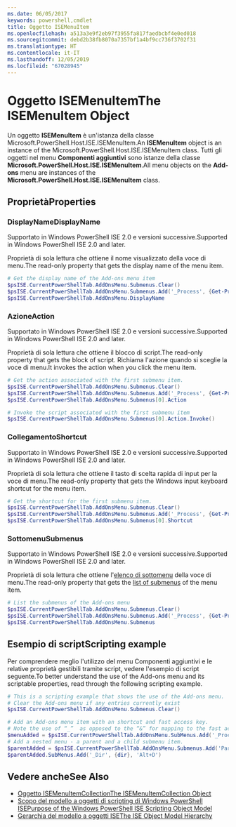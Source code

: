 ```yaml
---
ms.date: 06/05/2017
keywords: powershell,cmdlet
title: Oggetto ISEMenuItem
ms.openlocfilehash: a513a3e9f2eb97f3955fa817faedbcbf4e0ed018
ms.sourcegitcommit: debd2b38fb8070a7357bf1a4bf9cc736f3702f31
ms.translationtype: HT
ms.contentlocale: it-IT
ms.lasthandoff: 12/05/2019
ms.locfileid: "67028945"
---
```

# <a name="the-isemenuitem-object"></a><span data-ttu-id="6e0d6-103">Oggetto ISEMenuItem</span><span class="sxs-lookup"><span data-stu-id="6e0d6-103">The ISEMenuItem Object</span></span>

<span data-ttu-id="6e0d6-104">Un oggetto **ISEMenuItem** è un'istanza della classe Microsoft.PowerShell.Host.ISE.ISEMenuItem.</span><span class="sxs-lookup"><span data-stu-id="6e0d6-104">An **ISEMenuItem** object is an instance of the Microsoft.PowerShell.Host.ISE.ISEMenuItem class.</span></span> <span data-ttu-id="6e0d6-105">Tutti gli oggetti nel menu **Componenti aggiuntivi** sono istanze della classe **Microsoft.PowerShell.Host.ISE.ISEMenuItem**.</span><span class="sxs-lookup"><span data-stu-id="6e0d6-105">All menu objects on the **Add-ons** menu are instances of the **Microsoft.PowerShell.Host.ISE.ISEMenuItem** class.</span></span>

## <a name="properties"></a><span data-ttu-id="6e0d6-106">Proprietà</span><span class="sxs-lookup"><span data-stu-id="6e0d6-106">Properties</span></span>

### <a name="displayname"></a><span data-ttu-id="6e0d6-107">DisplayName</span><span class="sxs-lookup"><span data-stu-id="6e0d6-107">DisplayName</span></span>

<span data-ttu-id="6e0d6-108">Supportato in Windows PowerShell ISE 2.0 e versioni successive.</span><span class="sxs-lookup"><span data-stu-id="6e0d6-108">Supported in Windows PowerShell ISE 2.0 and later.</span></span>

<span data-ttu-id="6e0d6-109">Proprietà di sola lettura che ottiene il nome visualizzato della voce di menu.</span><span class="sxs-lookup"><span data-stu-id="6e0d6-109">The read-only property that gets the display name of the menu item.</span></span>

```powershell
# Get the display name of the Add-ons menu item
$psISE.CurrentPowerShellTab.AddOnsMenu.Submenus.Clear()
$psISE.CurrentPowerShellTab.AddOnsMenu.Submenus.Add('_Process', {Get-Process}, 'Alt+P')
$psISE.CurrentPowerShellTab.AddOnsMenu.DisplayName
```

### <a name="action"></a><span data-ttu-id="6e0d6-110">Azione</span><span class="sxs-lookup"><span data-stu-id="6e0d6-110">Action</span></span>

<span data-ttu-id="6e0d6-111">Supportato in Windows PowerShell ISE 2.0 e versioni successive.</span><span class="sxs-lookup"><span data-stu-id="6e0d6-111">Supported in Windows PowerShell ISE 2.0 and later.</span></span>

<span data-ttu-id="6e0d6-112">Proprietà di sola lettura che ottiene il blocco di script.</span><span class="sxs-lookup"><span data-stu-id="6e0d6-112">The read-only property that gets the block of script.</span></span> <span data-ttu-id="6e0d6-113">Richiama l'azione quando si sceglie la voce di menu.</span><span class="sxs-lookup"><span data-stu-id="6e0d6-113">It invokes the action when you click the menu item.</span></span>

```powershell
# Get the action associated with the first submenu item.
$psISE.CurrentPowerShellTab.AddOnsMenu.Submenus.Clear()
$psISE.CurrentPowerShellTab.AddOnsMenu.Submenus.Add('_Process', {Get-Process}, 'Alt+P')
$psISE.CurrentPowerShellTab.AddOnsMenu.Submenus[0].Action

# Invoke the script associated with the first submenu item
$psISE.CurrentPowerShellTab.AddOnsMenu.Submenus[0].Action.Invoke()
```

### <a name="shortcut"></a><span data-ttu-id="6e0d6-114">Collegamento</span><span class="sxs-lookup"><span data-stu-id="6e0d6-114">Shortcut</span></span>

<span data-ttu-id="6e0d6-115">Supportato in Windows PowerShell ISE 2.0 e versioni successive.</span><span class="sxs-lookup"><span data-stu-id="6e0d6-115">Supported in Windows PowerShell ISE 2.0 and later.</span></span>

<span data-ttu-id="6e0d6-116">Proprietà di sola lettura che ottiene il tasto di scelta rapida di input per la voce di menu.</span><span class="sxs-lookup"><span data-stu-id="6e0d6-116">The read-only property that gets the Windows input keyboard shortcut for the menu item.</span></span>

```powershell
# Get the shortcut for the first submenu item.
$psISE.CurrentPowerShellTab.AddOnsMenu.Submenus.Clear()
$psISE.CurrentPowerShellTab.AddOnsMenu.Submenus.Add('_Process', {Get-Process}, 'Alt+P')
$psISE.CurrentPowerShellTab.AddOnsMenu.Submenus[0].Shortcut
```

### <a name="submenus"></a><span data-ttu-id="6e0d6-117">Sottomenu</span><span class="sxs-lookup"><span data-stu-id="6e0d6-117">Submenus</span></span>

<span data-ttu-id="6e0d6-118">Supportato in Windows PowerShell ISE 2.0 e versioni successive.</span><span class="sxs-lookup"><span data-stu-id="6e0d6-118">Supported in Windows PowerShell ISE 2.0 and later.</span></span>

<span data-ttu-id="6e0d6-119">Proprietà di sola lettura che ottiene l'[elenco di sottomenu](The-ISEMenuItemCollection-Object.md) della voce di menu.</span><span class="sxs-lookup"><span data-stu-id="6e0d6-119">The read-only property that gets the [list of submenus](The-ISEMenuItemCollection-Object.md) of the menu item.</span></span>

```powershell
# List the submenus of the Add-ons menu
$psISE.CurrentPowerShellTab.AddOnsMenu.Submenus.Clear()
$psISE.CurrentPowerShellTab.AddOnsMenu.Submenus.Add('_Process', {Get-Process}, 'Alt+P')
$psISE.CurrentPowerShellTab.AddOnsMenu.Submenus
```

## <a name="scripting-example"></a><span data-ttu-id="6e0d6-120">Esempio di script</span><span class="sxs-lookup"><span data-stu-id="6e0d6-120">Scripting example</span></span>

<span data-ttu-id="6e0d6-121">Per comprendere meglio l'utilizzo del menu Componenti aggiuntivi e le relative proprietà gestibili tramite script, vedere l'esempio di script seguente.</span><span class="sxs-lookup"><span data-stu-id="6e0d6-121">To better understand the use of the Add-ons menu and its scriptable properties, read through the following scripting example.</span></span>

```powershell
# This is a scripting example that shows the use of the Add-ons menu.
# Clear the Add-ons menu if any entries currently exist
$psISE.CurrentPowerShellTab.AddOnsMenu.Submenus.Clear()

# Add an Add-ons menu item with an shortcut and fast access key.
# Note the use of “_”  as opposed to the “&” for mapping to the fast access key letter for the menu item.
$menuAdded = $psISE.CurrentPowerShellTab.AddOnsMenu.SubMenus.Add('_Process', {Get-Process}, 'Alt+P')
# Add a nested menu - a parent and a child submenu item.
$parentAdded = $psISE.CurrentPowerShellTab.AddOnsMenu.Submenus.Add('Parent', $null, $null)
$parentAdded.SubMenus.Add('_Dir', {dir}, 'Alt+D')
```

## <a name="see-also"></a><span data-ttu-id="6e0d6-122">Vedere anche</span><span class="sxs-lookup"><span data-stu-id="6e0d6-122">See Also</span></span>

- [<span data-ttu-id="6e0d6-123">Oggetto ISEMenuItemCollection</span><span class="sxs-lookup"><span data-stu-id="6e0d6-123">The ISEMenuItemCollection Object</span></span>](The-ISEMenuItemCollection-Object.md)
- [<span data-ttu-id="6e0d6-124">Scopo del modello a oggetti di scripting di Windows PowerShell ISE</span><span class="sxs-lookup"><span data-stu-id="6e0d6-124">Purpose of the Windows PowerShell ISE Scripting Object Model</span></span>](Purpose-of-the-Windows-PowerShell-ISE-Scripting-Object-Model.md)
- [<span data-ttu-id="6e0d6-125">Gerarchia del modello a oggetti ISE</span><span class="sxs-lookup"><span data-stu-id="6e0d6-125">The ISE Object Model Hierarchy</span></span>](The-ISE-Object-Model-Hierarchy.md)
